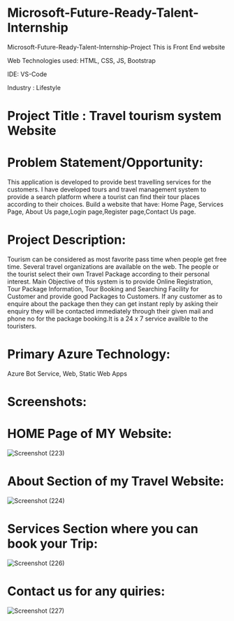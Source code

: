 # Microsoft-Future-Ready-Talent-Internship

Microsoft-Future-Ready-Talent-Internship-Project This is Front End website

Web Technologies used: HTML, CSS, JS, Bootstrap

IDE: VS-Code

Industry : Lifestyle

# Project Title : Travel tourism system Website

# Problem Statement/Opportunity:

This application is developed to provide best travelling services for the customers. I have developed tours and travel management system to provide a search platform where a tourist can find their tour places according to their choices. Build a website that have: Home Page, Services Page, About Us page,Login page,Register page,Contact Us page.

# Project Description:

Tourism can be considered as most favorite pass time when people get free time. Several travel organizations are available on the web. The people or the tourist select their own Travel Package according to their personal interest. Main Objective of this system is to provide Online Registration, Tour Package Information, Tour Booking and Searching Facility for Customer and provide good Packages to Customers. If any customer as to enquire about the package then they can get instant reply by asking their enquiry they will be contacted immediately through their given mail and phone no for the package booking.It is a 24 x 7 service availble to the touristers.

# Primary Azure Technology:

Azure Bot Service, Web, Static Web Apps

# Screenshots:

# HOME Page of MY Website:

![Screenshot (223)](https://github.com/Jasmine-Sk/Microsoft-Future-Ready-Talent-Internship/assets/126958659/dc47d763-fa0b-4b78-b5be-830426a5b9b4)

# About Section of my Travel Website:

![Screenshot (224)](https://github.com/Jasmine-Sk/Microsoft-Future-Ready-Talent-Internship/assets/126958659/93580fa2-844b-4a8b-ba9f-667cd0359b28)

# Services Section where you can book your Trip:

![Screenshot (226)](https://github.com/Jasmine-Sk/Microsoft-Future-Ready-Talent-Internship/assets/126958659/f5455bc4-5f04-418e-a004-12ae86c208f9)

# Contact us for any quiries:

![Screenshot (227)](https://github.com/Jasmine-Sk/Microsoft-Future-Ready-Talent-Internship/assets/126958659/a7abfa92-94e4-49f2-b772-462a9d20f7ac)
